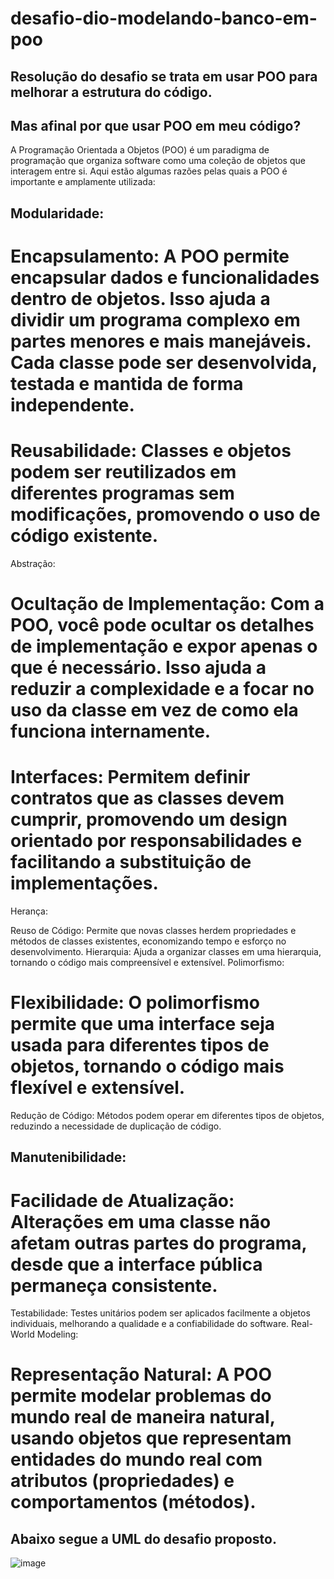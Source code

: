 # desafio-dio-modelando-banco-em-poo

## Resolução do desafio se trata em usar POO para melhorar a estrutura do código.

## Mas afinal por que usar POO em meu código?
A Programação Orientada a Objetos (POO) é um paradigma de programação que organiza software como uma coleção de objetos que interagem entre si. Aqui estão algumas razões pelas quais a POO é importante e amplamente utilizada:

## Modularidade:

# Encapsulamento: A POO permite encapsular dados e funcionalidades dentro de objetos. Isso ajuda a dividir um programa complexo em partes menores e mais manejáveis. Cada classe pode ser desenvolvida, testada e mantida de forma independente.

# Reusabilidade: Classes e objetos podem ser reutilizados em diferentes programas sem modificações, promovendo o uso de código existente.
Abstração:

# Ocultação de Implementação: Com a POO, você pode ocultar os detalhes de implementação e expor apenas o que é necessário. Isso ajuda a reduzir a complexidade e a focar no uso da classe em vez de como ela funciona internamente.

# Interfaces: Permitem definir contratos que as classes devem cumprir, promovendo um design orientado por responsabilidades e facilitando a substituição de implementações.
Herança:

Reuso de Código: Permite que novas classes herdem propriedades e métodos de classes existentes, economizando tempo e esforço no desenvolvimento.
Hierarquia: Ajuda a organizar classes em uma hierarquia, tornando o código mais compreensível e extensível.
Polimorfismo:

# Flexibilidade: O polimorfismo permite que uma interface seja usada para diferentes tipos de objetos, tornando o código mais flexível e extensível.
Redução de Código: Métodos podem operar em diferentes tipos de objetos, reduzindo a necessidade de duplicação de código.

## Manutenibilidade:

# Facilidade de Atualização: Alterações em uma classe não afetam outras partes do programa, desde que a interface pública permaneça consistente.
Testabilidade: Testes unitários podem ser aplicados facilmente a objetos individuais, melhorando a qualidade e a confiabilidade do software.
Real-World Modeling:

# Representação Natural: A POO permite modelar problemas do mundo real de maneira natural, usando objetos que representam entidades do mundo real com atributos (propriedades) e comportamentos (métodos).

## Abaixo segue a UML do desafio proposto.
![image](https://github.com/Giliarney/desafio-dio-modelando-banco-em-poo/assets/168928847/5376b2bd-0daa-47a4-b944-8997fa6d0eb9)

